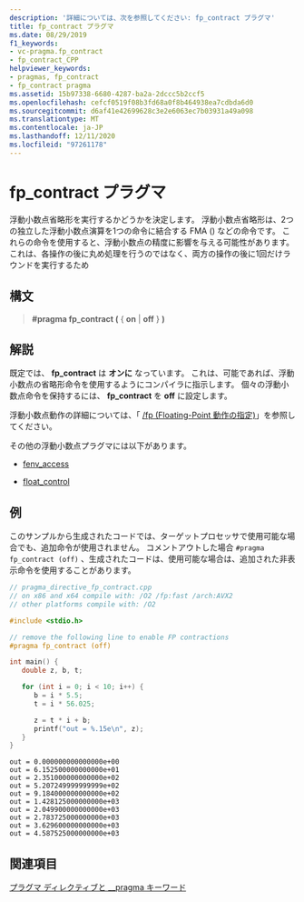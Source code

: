 ```yaml
---
description: '詳細については、次を参照してください: fp_contract プラグマ'
title: fp_contract プラグマ
ms.date: 08/29/2019
f1_keywords:
- vc-pragma.fp_contract
- fp_contract_CPP
helpviewer_keywords:
- pragmas, fp_contract
- fp_contract pragma
ms.assetid: 15b97338-6680-4287-ba2a-2dccc5b2ccf5
ms.openlocfilehash: cefcf0519f08b3fd68a0f8b464938ea7cdbda6d0
ms.sourcegitcommit: d6af41e42699628c3e2e6063ec7b03931a49a098
ms.translationtype: MT
ms.contentlocale: ja-JP
ms.lasthandoff: 12/11/2020
ms.locfileid: "97261178"
---
```

# <a name="fp_contract-pragma"></a>fp_contract プラグマ

浮動小数点省略形を実行するかどうかを決定します。 浮動小数点省略形は、2つの独立した浮動小数点演算を1つの命令に結合する FMA () などの命令です。 これらの命令を使用すると、浮動小数点の精度に影響を与える可能性があります。これは、各操作の後に丸め処理を行うのではなく、両方の操作の後に1回だけラウンドを実行するため

## <a name="syntax"></a>構文

> **#pragma fp_contract (** { **on**  |  **off** } **)**

## <a name="remarks"></a>解説

既定では、 **fp_contract** は **オンに** なっています。 これは、可能であれば、浮動小数点の省略形命令を使用するようにコンパイラに指示します。 個々の浮動小数点命令を保持するには、 **fp_contract** を **off** に設定します。

浮動小数点動作の詳細については、「 [/fp (Floating-Point 動作の指定)](../build/reference/fp-specify-floating-point-behavior.md)」を参照してください。

その他の浮動小数点プラグマには以下があります。

- [fenv_access](../preprocessor/fenv-access.md)

- [float_control](../preprocessor/float-control.md)

## <a name="example"></a>例

このサンプルから生成されたコードでは、ターゲットプロセッサで使用可能な場合でも、追加命令が使用されません。 コメントアウトした場合 `#pragma fp_contract (off)` 、生成されたコードは、使用可能な場合は、追加された非表示命令を使用することがあります。

```cpp
// pragma_directive_fp_contract.cpp
// on x86 and x64 compile with: /O2 /fp:fast /arch:AVX2
// other platforms compile with: /O2

#include <stdio.h>

// remove the following line to enable FP contractions
#pragma fp_contract (off)

int main() {
   double z, b, t;

   for (int i = 0; i < 10; i++) {
      b = i * 5.5;
      t = i * 56.025;

      z = t * i + b;
      printf("out = %.15e\n", z);
   }
}
```

```Output
out = 0.000000000000000e+00
out = 6.152500000000000e+01
out = 2.351000000000000e+02
out = 5.207249999999999e+02
out = 9.184000000000000e+02
out = 1.428125000000000e+03
out = 2.049900000000000e+03
out = 2.783725000000000e+03
out = 3.629600000000000e+03
out = 4.587525000000000e+03
```

## <a name="see-also"></a>関連項目

[プラグマ ディレクティブと __pragma キーワード](../preprocessor/pragma-directives-and-the-pragma-keyword.md)
